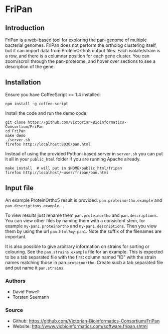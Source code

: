 # FriPan

## Introduction
FriPan is a web-based tool for exploring the pan-genome of multiple bacterial genomes. FriPan does not perform the ortholog clustering itself, but it can import data from ProteinOrtho5 output files. Each isolate/strain is a row, and there is a columnar position for each gene cluster. You can zoom/scroll through the pan-proteome, and hover over sections to see a description of the gene. 

## Installation

Ensure you have CoffeeScript >= 1.4 installed:

    npm install -g coffee-script

Install the code and run the demo code:

    git clone https://github.com/Victorian-Bioinformatics-Consortium/FriPan
    cd FriPan
    make demo
    ./server.sh
    firefox http://localhost:8030/pan.html

Instead of using the provided Python-based server in `server.sh` 
you can put it all in your `public_html` folder if you are running Apache already.

    make install  # will put in $HOME/public_html/fripan
    firefox http://localhost/~user/fripan/pan.html
    
## Input file
An example ProteinOrtho5 result is provided: `pan.proteinortho.example` and `pan.descriptions.example` .



To view results just rename them `pan.proteinortho` and `pan.descriptions`. You can view other files by naming them with a consistent stem, for example `my-pan1.proteinortho` and `my-pan1.descriptions`.  Then you view them by using the url `pan.html?my-pan1`.  Note the suffix of the filenames are important.

It is also possible to give arbitrary information on strains for sorting or colouring.  See the `pan.strains.example` file for an example.  This is expected to be a tab separated file with the first column named "ID" with the strain names matching those in pan.`proteinortho`.  Create such a tab separated file and put name it `pan.strains`.

### Authors
* David Powell
* Torsten Seemann

### Source
* Github: https://github.com/Victorian-Bioinformatics-Consortium/FriPan
* Website: http://www.vicbioinformatics.com/software.fripan.shtml
